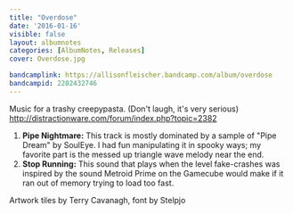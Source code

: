 ```yaml
---
title: "Overdose"
date: '2016-01-16'
visible: false
layout: albumnotes
categories: [AlbumNotes, Releases]
cover: Overdose.jpg

bandcamplink: https://allisonfleischer.bandcamp.com/album/overdose
bandcampid: 2202432746
---
```

Music for a trashy creepypasta. (Don't laugh, it's very serious) <http://distractionware.com/forum/index.php?topic=2382>

1. **Pipe Nightmare:** This track is mostly dominated by a sample of "Pipe Dream" by SoulEye. I had fun manipulating it in spooky ways; my favorite part is the messed up triangle wave melody near the end.
2. **Stop Running:** This sound that plays when the level fake-crashes was inspired by the sound Metroid Prime on the Gamecube would make if it ran out of memory trying to load too fast.

Artwork tiles by Terry Cavanagh, font by Stelpjo

